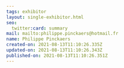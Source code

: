 ```yaml
---
tags: exhibitor
layout: single-exhibitor.html
seo:
  twitter:card: summary
mail: mailto:philippe.pinckaers@hotmail.fr
name: Philippe Pinckaers
created-on: 2021-08-13T11:10:26.335Z
updated-on: 2021-08-13T11:10:26.343Z
published-on: 2021-08-13T11:10:26.351Z
---
```

